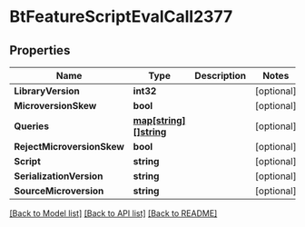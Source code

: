 # BtFeatureScriptEvalCall2377

## Properties

Name | Type | Description | Notes
------------ | ------------- | ------------- | -------------
**LibraryVersion** | **int32** |  | [optional] 
**MicroversionSkew** | **bool** |  | [optional] 
**Queries** | [**map[string][]string**](array.md) |  | [optional] 
**RejectMicroversionSkew** | **bool** |  | [optional] 
**Script** | **string** |  | [optional] 
**SerializationVersion** | **string** |  | [optional] 
**SourceMicroversion** | **string** |  | [optional] 

[[Back to Model list]](../README.md#documentation-for-models) [[Back to API list]](../README.md#documentation-for-api-endpoints) [[Back to README]](../README.md)


